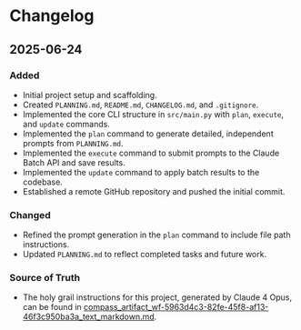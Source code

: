 # Changelog

## 2025-06-24

### Added
- Initial project setup and scaffolding.
- Created `PLANNING.md`, `README.md`, `CHANGELOG.md`, and `.gitignore`.
- Implemented the core CLI structure in `src/main.py` with `plan`, `execute`, and `update` commands.
- Implemented the `plan` command to generate detailed, independent prompts from `PLANNING.md`.
- Implemented the `execute` command to submit prompts to the Claude Batch API and save results.
- Implemented the `update` command to apply batch results to the codebase.
- Established a remote GitHub repository and pushed the initial commit.

### Changed
- Refined the prompt generation in the `plan` command to include file path instructions.
- Updated `PLANNING.md` to reflect completed tasks and future work.

### Source of Truth
- The holy grail instructions for this project, generated by Claude 4 Opus, can be found in [compass_artifact_wf-5963d4c3-82fe-45f8-af13-46f3c950ba3a_text_markdown.md](compass_artifact_wf-5963d4c3-82fe-45f8-af13-46f3c950ba3a_text_markdown.md).
